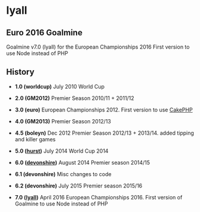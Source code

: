 # lyall

## Euro 2016 Goalmine

Goalmine v7.0 (lyall) for the European Championships 2016
First version to use Node instead of PHP

## History

* **1.0 (worldcup)**
July 2010 World Cup

* **2.0 (GM2012)**
Premier Season 2010/11 + 2011/12

* **3.0 (euro)**
European Championships 2012.
First version to use [CakePHP](http://cakephp.org)

* **4.0 (GM2013)**
Premier Season 2012/13

* **4.5 (boleyn)**
Dec 2012 Premier Season 2012/13 + 2013/14.
added tipping and killer games

* **5.0 ([hurst](https://github.com/njmanton/hurst.git))**
July 2014 World Cup 2014

* **6.0 ([devonshire](https://github.com/njmanton/devonshire.git))**
August 2014 Premier season 2014/15

* **6.1 (devonshire)**
Misc changes to code

* **6.2 (devonshire)**
July 2015 Premier season 2015/16

* **7.0 ([lyall](https://github.com/njmanton/lyall.git))**
April 2016 European Championships 2016.
First version of Goalmine to use Node instead of PHP